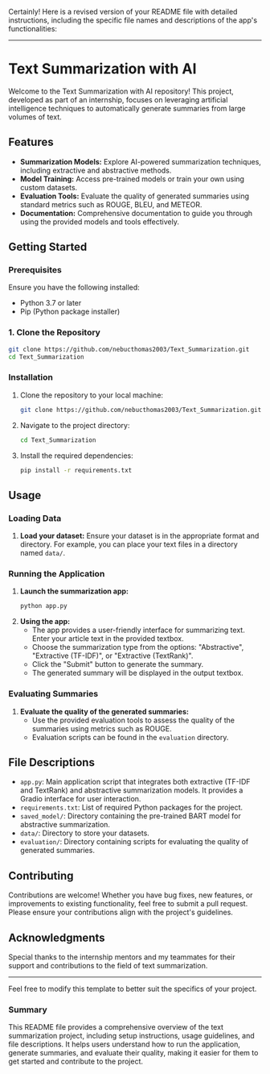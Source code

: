 Certainly! Here is a revised version of your README file with detailed instructions, including the specific file names and descriptions of the app's functionalities:

---

# Text Summarization with AI

Welcome to the Text Summarization with AI repository! This project, developed as part of an internship, focuses on leveraging artificial intelligence techniques to automatically generate summaries from large volumes of text.

## Features

- **Summarization Models:** Explore AI-powered summarization techniques, including extractive and abstractive methods.
- **Model Training:** Access pre-trained models or train your own using custom datasets.
- **Evaluation Tools:** Evaluate the quality of generated summaries using standard metrics such as ROUGE, BLEU, and METEOR.
- **Documentation:** Comprehensive documentation to guide you through using the provided models and tools effectively.

## Getting Started

### Prerequisites

Ensure you have the following installed:
- Python 3.7 or later
- Pip (Python package installer)

### 1. Clone the Repository

```sh
git clone https://github.com/nebucthomas2003/Text_Summarization.git
cd Text_Summarization
```

### Installation

1. Clone the repository to your local machine:
   ```sh
   git clone https://github.com/nebucthomas2003/Text_Summarization.git
   ```
2. Navigate to the project directory:
   ```sh
   cd Text_Summarization
   ```
3. Install the required dependencies:
   ```sh
   pip install -r requirements.txt
   ```

## Usage

### Loading Data

1. **Load your dataset:** Ensure your dataset is in the appropriate format and directory. For example, you can place your text files in a directory named `data/`.

### Running the Application

1. **Launch the summarization app:**
   ```sh
   python app.py
   ```
2. **Using the app:**
   - The app provides a user-friendly interface for summarizing text. Enter your article text in the provided textbox.
   - Choose the summarization type from the options: "Abstractive", "Extractive (TF-IDF)", or "Extractive (TextRank)".
   - Click the "Submit" button to generate the summary.
   - The generated summary will be displayed in the output textbox.

### Evaluating Summaries

1. **Evaluate the quality of the generated summaries:**
   - Use the provided evaluation tools to assess the quality of the summaries using metrics such as ROUGE.
   - Evaluation scripts can be found in the `evaluation` directory.

## File Descriptions

- `app.py`: Main application script that integrates both extractive (TF-IDF and TextRank) and abstractive summarization models. It provides a Gradio interface for user interaction.
- `requirements.txt`: List of required Python packages for the project.
- `saved_model/`: Directory containing the pre-trained BART model for abstractive summarization.
- `data/`: Directory to store your datasets.
- `evaluation/`: Directory containing scripts for evaluating the quality of generated summaries.

## Contributing

Contributions are welcome! Whether you have bug fixes, new features, or improvements to existing functionality, feel free to submit a pull request. Please ensure your contributions align with the project's guidelines.

## Acknowledgments

Special thanks to the internship mentors and my teammates for their support and contributions to the field of text summarization.

---

Feel free to modify this template to better suit the specifics of your project.

### Summary

This README file provides a comprehensive overview of the text summarization project, including setup instructions, usage guidelines, and file descriptions. It helps users understand how to run the application, generate summaries, and evaluate their quality, making it easier for them to get started and contribute to the project.
